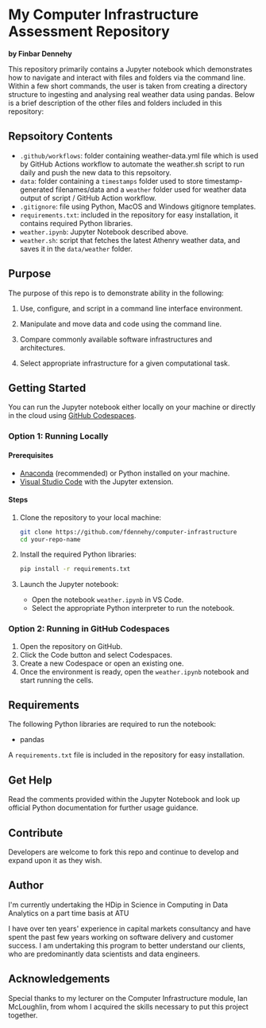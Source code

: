 # My Computer Infrastructure Assessment Repository

**by Finbar Dennehy**

This repository primarily contains a Jupyter notebook which demonstrates how to navigate and interact with files and folders via the command line. Within a few short commands, the user is taken from creating a directory structure to ingesting and analysing real weather data using pandas. Below is a brief description of the other files and folders included in this repository:

## Repsoitory Contents

  - `.github/workflows`: folder containing weather-data.yml file which is used by GitHub Actions workflow to automate the weather.sh script to run daily and push the new data to this repsoitory. 
  - `data`: folder containing a `timestamps` folder used to store timestamp-generated filenames/data and a `weather` folder used for weather data output of script / GitHub Action workflow.
  - `.gitignore`: file using Python, MacOS and Windows gitignore templates.
  - `requirements.txt`: included in the repository for easy installation, it contains required Python libraries.
  - `weather.ipynb`: Jupyter Notebook described above.
  - `weather.sh`: script that fetches the latest Athenry weather data, and saves it in the `data/weather` folder.

## Purpose

The purpose of this repo is to demonstrate ability in the following:

1. Use, configure, and script in a command line interface environment.

2. Manipulate and move data and code using the command line.

3. Compare commonly available software infrastructures and architectures.

4. Select appropriate infrastructure for a given computational task.

## Getting Started

You can run the Jupyter notebook either locally on your machine or directly in the cloud using [GitHub Codespaces](https://github.com/features/codespaces).

### Option 1: Running Locally

#### Prerequisites

- [Anaconda](https://www.anaconda.com/products/distribution) (recommended) or Python installed on your machine.
- [Visual Studio Code](https://code.visualstudio.com/) with the Jupyter extension.

#### Steps

1. Clone the repository to your local machine:
   ```bash
   git clone https://github.com/fdennehy/computer-infrastructure
   cd your-repo-name
   ```

2. Install the required Python libraries:
   ```bash
   pip install -r requirements.txt
   ```

3. Launch the Jupyter notebook:
   - Open the notebook `weather.ipynb` in VS Code.
   - Select the appropriate Python interpreter to run the notebook.

### Option 2: Running in GitHub Codespaces

1. Open the repository on GitHub.
2. Click the Code button and select Codespaces.
3. Create a new Codespace or open an existing one.
4. Once the environment is ready, open the `weather.ipynb` notebook and start running the cells.

## Requirements

The following Python libraries are required to run the notebook:

- pandas

A `requirements.txt` file is included in the repository for easy installation.

## Get Help

Read the comments provided within the Jupyter Notebook and look up official Python documentation for further usage guidance.

## Contribute

Developers are welcome to fork this repo and continue to develop and expand upon it as they wish.

## Author

I'm currently undertaking the HDip in Science in Computing in Data Analytics on a part time basis at ATU

I have over ten years' experience in capital markets consultancy and have spent the past few years working on software delivery and customer success. I am undertaking this program to better understand our clients, who are predominantly data scientists and data engineers.

## Acknowledgements

Special thanks to my lecturer on the Computer Infrastructure module, Ian McLoughlin, from whom I acquired the skills necessary to put this project together.
